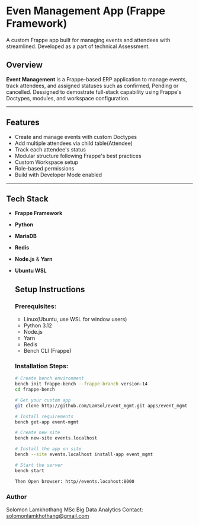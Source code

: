 # Even Management App (Frappe Framework)

A custom Frappe app built for managing events and attendees with streamlined. Developed as a part of technical Assessment.

## Overview
**Event Management** is a Frappe-based ERP application to manage events, track attendees, and assigned statuses such as confirmed, Pending or cancelled. Dessigned to demostrate full-stack capability using Frappe's Doctypes, modules, and workspace configuration.

---
## Features
- Create and manage events with custom Doctypes
- Add multiple attendees via child table(Attendee)
- Track each attendee's status
- Modular structure following Frappe's best practices
- Custom Workspace setup
- Role-based permissions
- Build with Developer Mode enabled
---

## Tech Stack
- **Frappe Framework**
- **Python**
- **MariaDB**
- **Redis**
- **Node.js** & **Yarn**
- **Ubuntu WSL**

  ## Setup Instructions
  ### Prerequisites:
  - Linux(Ubuntu, use WSL for window users)
  - Python 3.12
  - Node.js
  - Yarn
  - Redis
  - Bench CLI (Frappe)
 
  ### Installation Steps:
  ```bash
  # Create bench environment
  bench init frappe-bench --frappe-branch version-14
  cd frappe-bench

  # Get your custom app
  git clone http://github.com/LamSol/event_mgmt.git apps/event_mgmt

  # Install requirements
  bench get-app event-mgmt

  # Create new site
  bench new-site events.localhost

  # Install the app on site
  bench --site events.localhost install-app event_mgmt

  # Start the server
  bench start

  Then Open browser: http//events.locahost:8000

### Author
Solomon Lamkhothang
MSc Big Data Analytics
Contact: solomonlamkhothang@gmail.com

  
